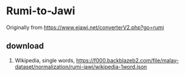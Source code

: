 # Rumi-to-Jawi

Originally from https://www.ejawi.net/converterV2.php?go=rumi

## download

1. Wikipedia, single words, https://f000.backblazeb2.com/file/malay-dataset/normalization/rumi-jawi/wikipedia-1word.json